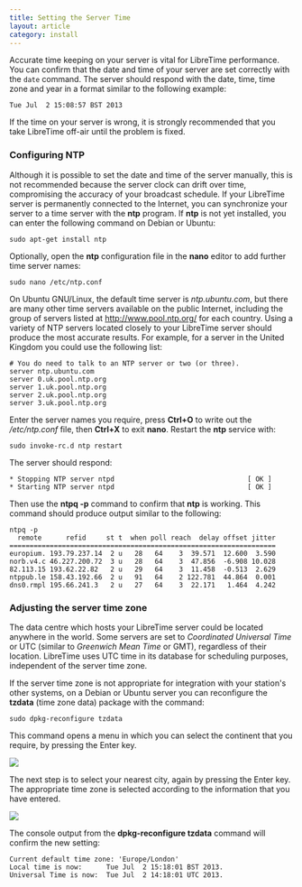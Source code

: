 ```yaml
---
title: Setting the Server Time
layout: article
category: install
---
```


Accurate time keeping on your server is vital for LibreTime performance. You can confirm that the date and time of your server are set correctly with the `date` command.
The server should respond with the date, time, time zone and year in a format similar to the following example:

    Tue Jul  2 15:08:57 BST 2013

If the time on your server is wrong, it is strongly recommended that you take LibreTime off-air until the problem is fixed.

### Configuring NTP

Although it is possible to set the date and time of the server manually, this is not recommended because the server clock can drift over time, compromising the accuracy of your broadcast schedule. If your LibreTime server is permanently connected to the Internet, you can synchronize your server to a time server with the **ntp** program. If **ntp** is not yet installed, you can enter the following command on Debian or Ubuntu:

    sudo apt-get install ntp

Optionally, open the **ntp** configuration file in the **nano** editor to add further time server names:

    sudo nano /etc/ntp.conf

On Ubuntu GNU/Linux, the default time server is _ntp.ubuntu.com_, but there are many other time servers available on the public Internet, including the group of servers listed at <http://www.pool.ntp.org/> for each country. Using a variety of NTP servers located closely to your LibreTime server should produce the most accurate results. For example, for a server in the United Kingdom you could use the following list:

    # You do need to talk to an NTP server or two (or three).
    server ntp.ubuntu.com
    server 0.uk.pool.ntp.org
    server 1.uk.pool.ntp.org
    server 2.uk.pool.ntp.org
    server 3.uk.pool.ntp.org

Enter the server names you require, press **Ctrl+O** to write out the _/etc/ntp.conf_ file, then **Ctrl+X** to exit **nano**. Restart the **ntp** service with:

    sudo invoke-rc.d ntp restart

The server should respond:

    * Stopping NTP server ntpd                                 [ OK ]
    * Starting NTP server ntpd                                 [ OK ]

Then use the **ntpq -p** command to confirm that **ntp** is working. This command should produce output similar to the following:

    ntpq -p
      remote      refid     st t  when poll reach  delay offset jitter
    ==================================================================
    europium. 193.79.237.14  2 u   28   64    3  39.571  12.600  3.590
    norb.v4.c 46.227.200.72  3 u   28   64    3  47.856  -6.908 10.028
    82.113.15 193.62.22.82   2 u   29   64    3  11.458  -0.513  2.629
    ntppub.le 158.43.192.66  2 u   91   64    2 122.781  44.864  0.001
    dns0.rmpl 195.66.241.3   2 u   27   64    3  22.171   1.464  4.242

### Adjusting the server time zone

The data centre which hosts your LibreTime server could be located anywhere in the world. Some servers are set to _Coordinated Universal Time_ or UTC (similar to _Greenwich Mean Time_ or GMT), regardless of their location. LibreTime uses UTC time in its database for scheduling purposes, independent of the server time zone.

If the server time zone is not appropriate for integration with your station's other systems, on a Debian or Ubuntu server you can reconfigure the **tzdata** (time zone data) package with the command:

    sudo dpkg-reconfigure tzdata

This command opens a menu in which you can select the continent that you require, by pressing the Enter key.

![](/img/Screenshot15-Configuring_tzdata.png)

The next step is to select your nearest city, again by pressing the Enter key. The appropriate time zone is selected according to the information that you have entered.

![](/img/Screenshot16-Configure_city.png)

The console output from the **dpkg-reconfigure tzdata** command will confirm the new setting:

    Current default time zone: 'Europe/London'
    Local time is now:      Tue Jul  2 15:18:01 BST 2013.
    Universal Time is now:  Tue Jul  2 14:18:01 UTC 2013.
